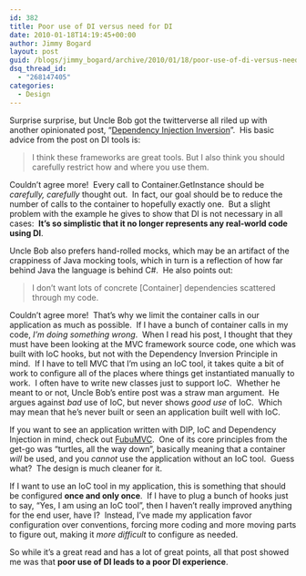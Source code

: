 ```yaml
---
id: 382
title: Poor use of DI versus need for DI
date: 2010-01-18T14:19:45+00:00
author: Jimmy Bogard
layout: post
guid: /blogs/jimmy_bogard/archive/2010/01/18/poor-use-of-di-versus-need-for-di.aspx
dsq_thread_id:
  - "268147405"
categories:
  - Design
---
```

Surprise surprise, but Uncle Bob got the twitterverse all riled up with another opinionated post, “[Dependency Injection Inversion](http://blog.objectmentor.com/articles/2010/01/17/dependency-injection-inversion)”.&#160; His basic advice from the post on DI tools is:

> I think these frameworks are great tools. But I also think you should carefully restrict how and where you use them.

Couldn’t agree more!&#160; Every call to Container.GetInstance should be _carefully, carefully_ thought out.&#160; In fact, our goal should be to reduce the number of calls to the container to hopefully exactly one.&#160; But a slight problem with the example he gives to show that DI is not necessary in all cases:&#160; **It’s so simplistic that it no longer represents any real-world code using DI**.

Uncle Bob also prefers hand-rolled mocks, which may be an artifact of the crappiness of Java mocking tools, which in turn is a reflection of how far behind Java the language is behind C#.&#160; He also points out:

> I don’t want lots of concrete [Container] dependencies scattered through my code.

Couldn’t agree more!&#160; That’s why we limit the container calls in our application as much as possible.&#160; If I have a bunch of container calls in my code, _I’m doing something wrong_.&#160; When I read his post, I thought that they must have been looking at the MVC framework source code, one which was built with IoC hooks, but not with the Dependency Inversion Principle in mind.&#160; If I have to tell MVC that I’m using an IoC tool, it takes quite a bit of work to configure all of the places where things get instantiated manually to work.&#160; I often have to write new classes just to support IoC.&#160; Whether he meant to or not, Uncle Bob’s entire post was a straw man argument.&#160; He argues against _bad_ use of IoC, but never shows _good use_ of IoC.&#160; Which may mean that he’s never built or seen an application built well with IoC.

If you want to see an application written with DIP, IoC and Dependency Injection in mind, check out [FubuMVC](http://fubumvc.com/).&#160; One of its core principles from the get-go was “turtles, all the way down”, basically meaning that a container _will_ be used, and you _cannot_ use the application without an IoC tool.&#160; Guess what?&#160; The design is much cleaner for it.

If I want to use an IoC tool in my application, this is something that should be configured **once and only once**.&#160; If I have to plug a bunch of hooks just to say, “Yes, I am using an IoC tool”, then I haven’t really improved anything for the end user, have I?&#160; Instead, I’ve made my application favor configuration over conventions, forcing more coding and more moving parts to figure out, making it _more difficult_ to configure as needed.

So while it’s a great read and has a lot of great points, all that post showed me was that **poor use of DI leads to a poor DI experience**.